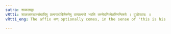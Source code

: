 ```yaml
---
sutra: शाकलाद्वा
vRtti: शाकलशब्दात्संघादिषु प्रत्ययार्थविशेषणेषु वाण्प्रत्ययो भवति तस्येदमित्येतस्मिन्विषये । वुञोपवादः ॥
vRtti_eng: The affix अण् optionally comes, in the sense of 'this is his congregation, mark, sign or hamlet,' after the word शाकल ॥

---
```

